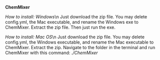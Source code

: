 **ChemMixer**

*How to install: Windows*\n
Just download the zip file. You may delete config.yml, the Mac executable, and rename the Windows exe to ChemMixer. Extract the zip file. Then just run the exe.

*How to install: Mac OS*\n
Just download the zip file. You may delete config.yml, the Windows executable, and rename the Mac executable to ChemMixer. Extract the zip. Navigate to the folder in the terminal and run ChemMixer with this command: *./ChemMixer*

